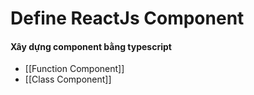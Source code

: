 # Define ReactJs Component

#### Xây dựng component bằng typescript
- [[Function Component]]
- [[Class Component]]


